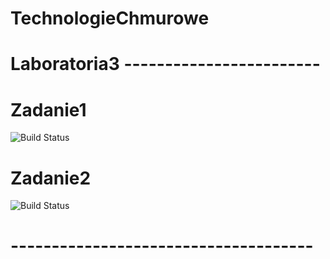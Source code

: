 # TechnologieChmurowe

# Laboratoria3 ------------------------

# Zadanie1
![Build Status](https://travis-ci.com/kwinkler99/Technologie_Chmurowe_Travis_Test_Server.svg?branch=master)

# Zadanie2
![Build Status](https://travis-ci.com/kwinkler99/Technologie_Chmurowe_Travis_Docker.svg?branch=master)

# -------------------------------------
